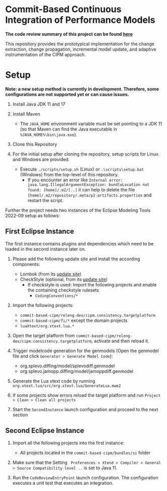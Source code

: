 # Commit-Based Continuous Integration of Performance Models

**The code review summary of this project can be found [here](./CODE_REVIEW.md)**

This repository provides the prototypical implementation for the change extraction, change propagation, incremental model update, and adaptive instrumentation of the CIPM approach.

# Setup
**Note: a new setup method is currently in development. Therefore, some configurations are not supported yet or can cause issues.**

1. Install Java JDK 11 and 17

1. Install Maven
    - The `JAVA_HOME` environment variable must be set pointing to a JDK 11 (so that Maven can find the Java executable in `%JAVA_HOME%\bin\java.exe`).

1. Clone this Repository

1. For the initial setup after cloning the repository, setup scripts for Linux and Windows are provided.
    - Execute `./scripts/setup.sh` (Linux) or `.\scripts\setup.bat` (Windows) from the top-level of this repository.
	    - If you encounter an error like `Internal error: java.lang.IllegalArgumentException: bundleLocation not found: [home]/.m2/[..]` it can help to delete the file `[home]/.m2/repository/.meta/p2-artifacts.properties` and restart the script.

Further the project needs two instances of the Eclipse Modeling Tools 2022-09 setup as follows:

## First Eclipse Instance

The first instance contains plugins and dependencies which need to be loaded in the second instance later on.

1. Please add the following update site and install the according components:
    - Lombok (from its [update site](https://projectlombok.org/p2))
    - CheckStyle (optional, from its [update site](https://checkstyle.org/eclipse-cs-update-site))
	    - If checkstyle is used: Import the following projects and enable the containing checkstyle rulesets
			- `CodingConventions/*`

1. Import the following projects:
    - `commit-based-cipm/releng-dev/cipm.consistency.targetplatform`
    - `commit-based-cipm/fi/*` except the domain projects
    - `luaXtext/org.xtext.lua.*`

1. Open the target platform from `commit-based-cipm/releng-dev/cipm.consistency.targetplatform`, activate and then reload it.

1. Trigger modelcode generation for the genmodels (Open the genmodel file and click `Generator > Generate Model Code`):
    - org.splevo.diffing/model/splevodiff.genmodel
    - org.splevo.jamopp.diffing/model/jamoppdiff.genmodel

1. Generate the Lua xtext code by running `org.xtext.lua/src/org.xtext.lua/GenerateLua.mwe2`

1. If some projects show errors reload the target platform and  run `Project > Clean > Clean all projects`

1. Start the `SecondInstance` launch configuration and proceed to the next section

## Second Eclipse Instance

1. Import all the following projects into the first instance:
   - All projects located in the `commit-based-cipm/bundles/si` folder

1. Make sure that the Setting ` Preferences > Xtend > Compiler > General > Source Compatibility level ..`  is set to Java 11.

1. Run the `CodeReviewEntryPoint` launch configuration. The configuration executes a unit test that executes an integration.
